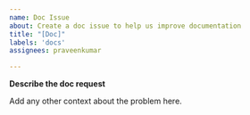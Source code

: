```yaml
---
name: Doc Issue
about: Create a doc issue to help us improve documentation
title: "[Doc]"
labels: 'docs'
assignees: praveenkumar

---
```


**Describe the doc request**


Add any other context about the problem here.

